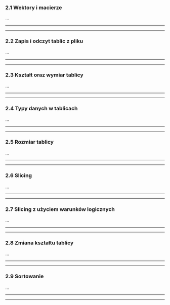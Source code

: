 ### 2.1 Wektory i macierze
...

---
---
### 2.2 Zapis i odczyt tablic z pliku
...

---
---
### 2.3 Kształt oraz wymiar tablicy
...

---
---
### 2.4 Typy danych w tablicach
...

---
---
### 2.5 Rozmiar tablicy
...

---
---
### 2.6 Slicing
...

---
---
### 2.7 Slicing z użyciem warunków logicznych
...

---
---
### 2.8 Zmiana kształtu tablicy
...

---
---
### 2.9 Sortowanie
...

---
---
